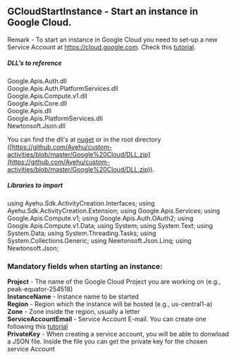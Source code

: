 ## GCloudStartInstance - Start an instance in Google Cloud.

Remark - To start an instance in Google Cloud you need to set-up a new Service Account at https://cloud.google.com. Check this [tutorial](https://docs.bmc.com/docs/PATROL4GoogleCloudPlatform/10/creating-a-service-account-key-in-the-google-cloud-platform-project-799095477.html).  

##### DLL's to reference
Google.Apis.Auth.dll  
Google.Apis.Auth.PlatformServices.dll  
Google.Apis.Compute.v1.dll  
Google.Apis.Core.dll  
Google.Apis.dll  
Google.Apis.PlatformServices.dll  
Newtonsoft.Json.dll  

You can find the dll's at [nuget](https://www.nuget.org/packages/Google.Apis.Compute.v1) or in the root directory ([https://github.com/Ayehu/custom-activities/blob/master/Google%20Cloud/DLL.zip](https://github.com/Ayehu/custom-activities/blob/master/Google%20Cloud/DLL.zip)).

##### Libraries to import
using Ayehu.Sdk.ActivityCreation.Interfaces;
using Ayehu.Sdk.ActivityCreation.Extension;
using Google.Apis.Services;
using Google.Apis.Compute.v1;
using Google.Apis.Auth.OAuth2;
using Google.Apis.Compute.v1.Data;
using System;
using System.Text;
using System.Data;
using System.Threading.Tasks;
using System.Collections.Generic;
using Newtonsoft.Json.Linq;
using Newtonsoft.Json; 

### Mandatory fields when starting an instance:
**Project**				- The name of the Google Cloud Project you are working on (e.g.,  peak-equator-254518)  
**InstanceName**		- Instance name to be started  
**Region**				- Region which the instance will be hosted (e.g., us-central1-a)  
**Zone**				- Zone inside the region, usually a letter  
**ServiceAccountEmail**	- Service Account E-mail. You can create one following this [tutorial](https://docs.bmc.com/docs/PATROL4GoogleCloudPlatform/10/creating-a-service-account-key-in-the-google-cloud-platform-project-799095477.html)  
**PrivateKey**			- When creating a service account, you will be able to donwload a JSON file. Inside the file you can get the private key for the chosen service Account  
